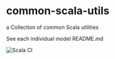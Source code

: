 # common-scala-utils
a Collection of common Scala utilities

See each individual model README.md

![Scala CI](https://github.com/sonarspin/common-scala-utils/workflows/Scala%20CI/badge.svg?branch=master)

